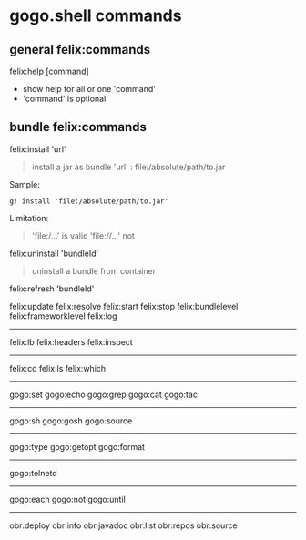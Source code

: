# gogo.shell commands

## general felix:commands

felix:help	[command]

* show help for all or one 'command'
* 'command' is optional

## bundle felix:commands

felix:install  'url'

> install a jar as bundle
> 'url' : file:/absolute/path/to.jar

Sample:

`g! install 'file:/absolute/path/to.jar'`

Limitation:

> 'file:/...' is valid 'file://...' not

felix:uninstall 'bundleId'

> uninstall a bundle from container

felix:refresh  'bundleId'

> 
felix:update
felix:resolve
felix:start
felix:stop
felix:bundlelevel
felix:frameworklevel
felix:log

---

felix:lb
felix:headers
felix:inspect

---

felix:cd
felix:ls
felix:which

---

gogo:set
gogo:echo
gogo:grep
gogo:cat
gogo:tac

---

gogo:sh
gogo:gosh
gogo:source

---

gogo:type
gogo:getopt
gogo:format

---

gogo:telnetd

---

gogo:each
gogo:not
gogo:until

---



obr:deploy
obr:info
obr:javadoc
obr:list
obr:repos
obr:source
